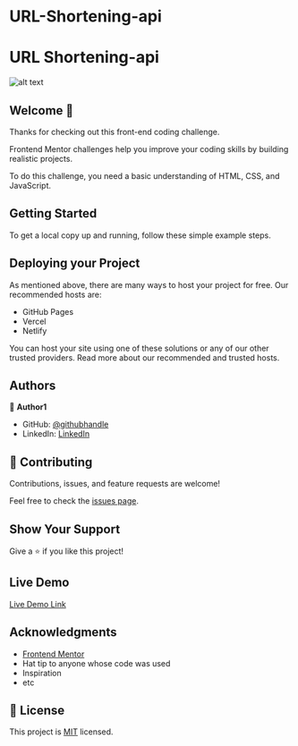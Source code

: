 # URL-Shortening-api
# URL Shortening-api

![alt text](desktop-preview.jpg)

## Welcome 👋
Thanks for checking out this front-end coding challenge.

Frontend Mentor challenges help you improve your coding skills by building realistic projects.

To do this challenge, you need a basic understanding of HTML, CSS, and JavaScript.

## Getting Started

To get a local copy up and running, follow these simple example steps.

## Deploying your Project

As mentioned above, there are many ways to host your project for free. Our recommended hosts are:

- GitHub Pages
- Vercel
- Netlify

You can host your site using one of these solutions or any of our other trusted providers. Read more about our recommended and trusted hosts.

## Authors

👤 **Author1**

- GitHub: [@githubhandle](https://github.com/githubhandle)
- LinkedIn: [LinkedIn](https://linkedin.com/in/linkedinhandle)

## 🤝 Contributing

Contributions, issues, and feature requests are welcome!

Feel free to check the [issues page](issues/).

## Show Your Support

Give a ⭐️ if you like this project!

## Live Demo

[Live Demo Link](https://livedemo.com)

## Acknowledgments

- [Frontend Mentor](https://www.frontendmentor.io/)
- Hat tip to anyone whose code was used
- Inspiration
- etc

## 📝 License

This project is [MIT](lic.url) licensed.

